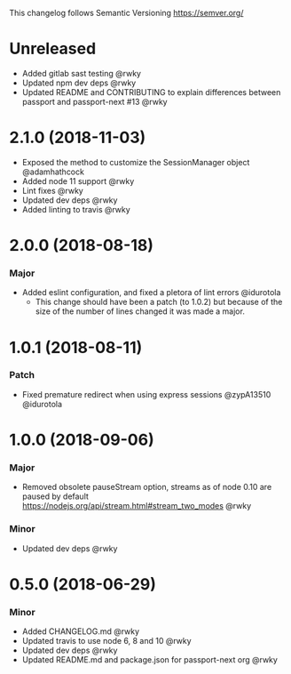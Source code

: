 This changelog follows Semantic Versioning https://semver.org/

# Unreleased

* Added gitlab sast testing @rwky
* Updated npm dev deps @rwky
* Updated README and CONTRIBUTING to explain differences between passport and passport-next #13 @rwky

# 2.1.0 (2018-11-03)

* Exposed the method to customize the SessionManager object @adamhathcock
* Added node 11 support @rwky
* Lint fixes @rwky
* Updated dev deps @rwky
* Added linting to travis @rwky

# 2.0.0 (2018-08-18)

### Major

* Added eslint configuration, and fixed a pletora of lint errors @idurotola
  * This change should have been a patch (to 1.0.2) but because of the size of the
  number of lines changed it was made a major.

# 1.0.1 (2018-08-11)

### Patch

* Fixed premature redirect when using express sessions @zypA13510 @idurotola

# 1.0.0 (2018-09-06)

### Major

* Removed obsolete pauseStream option, streams as of node 0.10 are paused by default https://nodejs.org/api/stream.html#stream_two_modes @rwky

### Minor

* Updated dev deps @rwky

# 0.5.0 (2018-06-29)

### Minor

* Added CHANGELOG.md @rwky
* Updated travis to use node 6, 8 and 10 @rwky
* Updated dev deps @rwky
* Updated README.md and package.json for passport-next org @rwky
